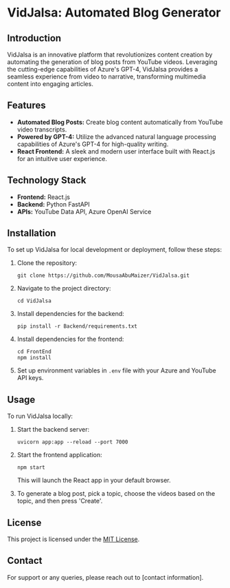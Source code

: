 # VidJalsa: Automated Blog Generator

## Introduction
VidJalsa is an innovative platform that revolutionizes content creation by automating the generation of blog posts from YouTube videos. Leveraging the cutting-edge capabilities of Azure's GPT-4, VidJalsa provides a seamless experience from video to narrative, transforming multimedia content into engaging articles.

## Features
- **Automated Blog Posts:** Create blog content automatically from YouTube video transcripts.
- **Powered by GPT-4:** Utilize the advanced natural language processing capabilities of Azure's GPT-4 for high-quality writing.
- **React Frontend:** A sleek and modern user interface built with React.js for an intuitive user experience.

## Technology Stack
- **Frontend:** React.js
- **Backend:** Python FastAPI
- **APIs:** YouTube Data API, Azure OpenAI Service

## Installation
To set up VidJalsa for local development or deployment, follow these steps:

1. Clone the repository:
   ```
   git clone https://github.com/MousaAbuMaizer/VidJalsa.git
   ```
2. Navigate to the project directory:
   ```
   cd VidJalsa
   ```
3. Install dependencies for the backend:
   ```
   pip install -r Backend/requirements.txt
   ```
4. Install dependencies for the frontend:
   ```
   cd FrontEnd
   npm install
   ```
5. Set up environment variables in `.env` file with your Azure and YouTube API keys.

## Usage
To run VidJalsa locally:

1. Start the backend server:
   ```
   uvicorn app:app --reload --port 7000
   ```
2. Start the frontend application:
   ```
   npm start
   ```
   This will launch the React app in your default browser.

3. To generate a blog post, pick a topic, choose the videos based on the topic, and then press 'Create'.

## License
This project is licensed under the [MIT License](https://opensource.org/licenses/MIT).

## Contact
For support or any queries, please reach out to [contact information].